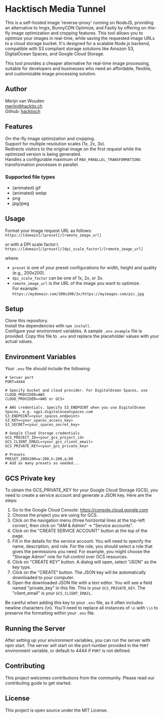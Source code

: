 # Hacktisch Media Tunnel

This is a self-hosted image 'reverse-proxy' running on NodeJS, providing an alternative to Imgix, BunnyCDN Optimize, and Fastly by offering on-the-fly image optimization and cropping features. This tool allows you to optimize your images in real-time, while saving the requested image URLs to a cloud storage bucket. It's designed for a scalable Node.js backend, compatible with S3 compliant storage solutions like Amazon S3, DigitalOcean Spaces, and Google Cloud Storage.

This tool provides a cheaper alternative for real-time image processing, suitable for developers and businesses who need an affordable, flexible, and customizable image processing solution.

## Author

Merijn van Wouden\
[merijn@hacktis.ch](mailto:merijn@hacktis.ch)\
Github: [hacktisch](https://github.com/hacktisch)

## Features
On-the-fly image optimization and cropping.  
Support for multiple resolution scales (1x, 2x, 3x).  
Redirects visitors to the original image on the first request while the optimized version is being generated.  
Handles a configurable maximum of `MAX_PARALLEL_TRANSFORMATIONS` transformation processes in parallel.

### Supported file types
* (animated) gif
* (animated) webp
* png
* jpg/jpeg

## Usage

Format your image request URL as follows: \
`https://[domain]/[preset]/[remote_image_url]`

or with a DPI scale factor:\  
`https://[domain]/[preset]/[dpi_scale_factor]/[remote_image_url]`

where:
* `preset` is one of your preset configurations for width, height and quality (e.g., 200x200).
* `dpi_scale_factor` can be one of 1x, 2x, or 3x.
* `remote_image_url` is the URL of the image you want to optimize.  
  For example: `https://mydomain.com/200x200/2x/https://myimages.com/pic.jpg`

## Setup
Clone this repository.  
Install the dependencies with `npm install`.  
Configure your environment variables. A sample `.env.example` file is provided. Copy this file to `.env` and replace the placeholder values with your actual values.

## Environment Variables

Your `.env` file should include the following:

```  
# Server port  
PORT=4444  
  
# Specify bucket and cloud provider. For DigitalOcean Spaces, use CLOUD_PROVIDER=AWS  
CLOUD_PROVIDER=<AWS or GCS>  
  
# AWS credentials. Specify S3_ENDPOINT when you use DigitalOcean Spaces, e.g. sgp1.digitaloceanspaces.com  
S3_ENDPOINT=<your_spaces_endpoint>  
S3_KEY=<your_spaces_access_key>  
S3_SECRET=<your_spaces_secret_key>  
  
# Google Cloud Storage credentials  
GCS_PROJECT_ID=<your_gcs_project_id>  
GCS_CLIENT_EMAIL=<your_gcs_client_email>  
GCS_PRIVATE_KEY=<your_gcs_private_key>  
  
# Presets  
PRESET_200X200=w:200,h:200,q:80  
# Add as many presets as needed...  
```  
## GCS Private key

To obtain the GCS_PRIVATE_KEY for your Google Cloud Storage (GCS), you need to create a service account and generate a JSON key. Here are the steps:

1. Go to the Google Cloud Console: https://console.cloud.google.com
2. Choose the project you are using for GCS.
3. Click on the navigation menu (three horizontal lines at the top-left corner), then click on "IAM & Admin" -> "Service accounts".
4. Click on the "CREATE SERVICE ACCOUNT" button at the top of the page.
5. Fill in the details for the service account. You will need to specify the name, description, and role. For the role, you should select a role that gives the permissions you need. For example, you might choose the "Storage Admin" role for full control over GCS resources.
6. Click on "CREATE KEY" button. A dialog will open, select "JSON" as the key type.
7. Click on the "CREATE" button. The JSON key will be automatically downloaded to your computer.
8. Open the downloaded JSON file with a text editor. You will see a field named "private_key" in this file. This is your `GCS_PRIVATE_KEY`. The "client_email" is your `GCS_CLIENT_EMAIL`.

Be careful when adding this key to your `.env` file, as it often includes newline characters (\n). You'll need to replace all instances of `\n` with `\\n` to preserve the formatting within your `.env` file.

## Running the Server
After setting up your environment variables, you can run the server with npm start. The server will start on the port number provided in the `PORT` environment variable, or default to 4444 if `PORT` is not defined.

## Contributing
This project welcomes contributions from the community. Please read our contributing guide to get started.

## License
This project is open source under the MIT License.